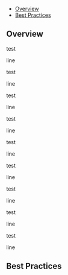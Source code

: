 - [Overview](#overview)
- [Best Practices](#best-practices)

## Overview

test

line

test

line

test

line

test

line

test

line

test

line

test

line

test

line

test

line

## Best Practices